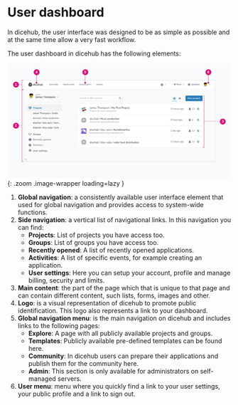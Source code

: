 # User dashboard

In dicehub, the user interface was designed to be as simple as possible and at
the same time allow a very fast workflow.

The user dashboard in dicehub has the following elements:

![User dashboard](./images/user_dashboard_ui.png){: .zoom .image-wrapper loading=lazy }

1. **Global navigation**: a consistently available user interface element that used for global navigation and provides access to system-wide functions.
1. **Side navigation**: a vertical list of navigational links. In this navigation you can find:
     - **Projects**: List of projects you have access too.
     - **Groups**: List of groups you have access too.
     - **Recently opened**: A list of recently opened applications.
     - **Activities**: A list of specific events, for example creating an application.
     - **User settings**: Here you can setup your account, profile and manage billing, security and limits.
1. **Main content**: the part of the page which that is unique to that page and can contain different content, such lists, forms, images and other.
1. **Logo**: is a visual representation of dicehub to promote public identification. This logo also represents a link to your dashboard.
1. **Global navigation menu**: is the main navigation on dicehub and includes links to the following pages:
     - **Explore**: A page with all publicly available projects and groups.
     - **Templates**: Publicly available pre-defined templates can be found here.
     - **Community**: In dicehub users can prepare their applications and publish them for the community here.
     - **Admin**: This section is only available for administrators on self-managed servers.
1. **User menu**: menu where you quickly find a link to your user settings, your public profile and a link to sign out.
